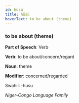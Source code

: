 ```yaml
---
id: hüsü
title: hüsü
hoverText: to be about (theme)
---
```


### to be about (theme)

**Part of Speech**: Verb

**Verb**: to be about/concern/regard

**Noun**: theme

**Modifier**: concerned/regarded

Swahili -husu 

*Niger-Congo Language Family*